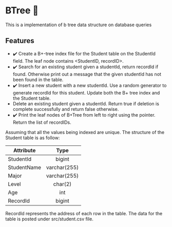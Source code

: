 # BTree :deciduous_tree:
This is a implementation of b tree data structure on database queries 

## Features
- :heavy_check_mark:  Create a B+-tree index file for the Student table on the StudentId field. The leaf node contains <StudentID, recordID>.
- :heavy_check_mark:  Search for an existing student given a studentId, return recordId if found. Otherwise print out a message that the given studentId has not been found in the table.
- :heavy_check_mark:  Insert a new student with a new studentId. Use a random generator to generate recordId for this student. Update both the B+ tree index and the Student table.
-   Delete an existing student given a studentId. Return true if deletion is complete successfully and return false otherwise.
- :heavy_check_mark:  Print the leaf nodes of B+Tree from left to right using the pointer. Return the list of recordIDs.

Assuming that all the values being indexed are unique. The structure of the Student table is as follow:

| Attribute | Type |
| ---------- | :-----------: |
| StudentId | bigint |
| StudentName | varchar(255) |
| Major | varchar(255) |
| Level | char(2) |
| Age   | int |
| RecordId | bigint |



RecordId represents the address of each row in the table. The data for the table is posted under src/student.csv file. 
